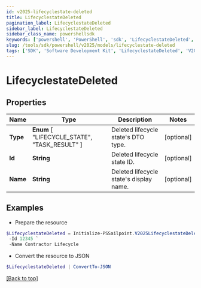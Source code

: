 ```yaml
---
id: v2025-lifecyclestate-deleted
title: LifecyclestateDeleted
pagination_label: LifecyclestateDeleted
sidebar_label: LifecyclestateDeleted
sidebar_class_name: powershellsdk
keywords: ['powershell', 'PowerShell', 'sdk', 'LifecyclestateDeleted', 'V2025LifecyclestateDeleted'] 
slug: /tools/sdk/powershell/v2025/models/lifecyclestate-deleted
tags: ['SDK', 'Software Development Kit', 'LifecyclestateDeleted', 'V2025LifecyclestateDeleted']
---
```



# LifecyclestateDeleted

## Properties

Name | Type | Description | Notes
------------ | ------------- | ------------- | -------------
**Type** |  **Enum** [  "LIFECYCLE_STATE",    "TASK_RESULT" ] | Deleted lifecycle state's DTO type. | [optional] 
**Id** | **String** | Deleted lifecycle state ID. | [optional] 
**Name** | **String** | Deleted lifecycle state's display name. | [optional] 

## Examples

- Prepare the resource
```powershell
$LifecyclestateDeleted = Initialize-PSSailpoint.V2025LifecyclestateDeleted  -Type LIFECYCLE_STATE `
 -Id 12345 `
 -Name Contractor Lifecycle
```

- Convert the resource to JSON
```powershell
$LifecyclestateDeleted | ConvertTo-JSON
```


[[Back to top]](#) 

